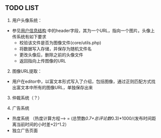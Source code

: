## TODO LIST

1. 用户头像系统：
- 参见[用户信息结构](../docs/02.1-users.md#用户信息结构（JSONStr）) 中的header字段，其为一个URL，指向一个图片。头像上传系统有如下要求
    - 校验该文件是否为图像文件(core/utils.php)
    - 将数据写入存储，并保存为随机文件名
    - 更改头像后，删除之前的头像文件
    - 返回指向上传图像的URL

2. 图像URL提取：
- 用户在editor中，以富文本形式写入了介绍，包括图像，通过正则匹配方式找出富文本中所有的图像URL，单独保存出来

3. 仲裁系统（？）

4. 广告系统    
- 热度系统 （热度计算方程--> = (总赞数*0.7+总评论数*0.3)*1000/(发布时间距离当前时间的小时差+2)^1.2）
- 独立广告页面